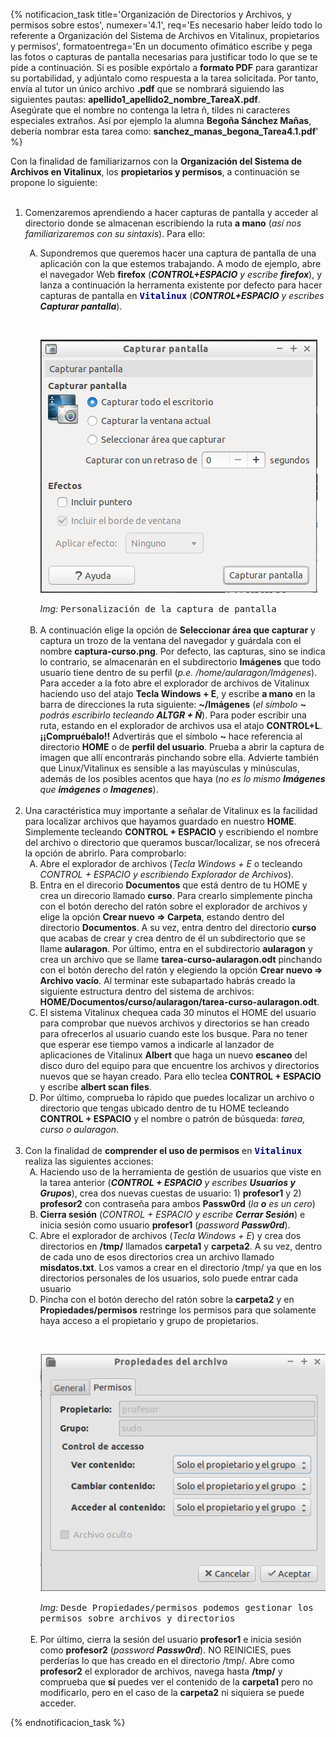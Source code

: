 {% notificacion_task title='Organización de Directorios y Archivos, y permisos sobre estos',
numexer='4.1',
req='Es necesario haber leído todo lo referente a Organización del Sistema de Archivos en Vitalinux, propietarios y permisos',
formatoentrega='En un documento ofimático escribe y pega las fotos o capturas de pantalla necesarias para justificar todo lo que se te pide a continuación. Si es posible expórtalo a <b>formato PDF</b> para garantizar su portabilidad, y adjúntalo como respuesta a la tarea solicitada. Por tanto, envía al tutor un único archivo <b>.pdf</b> que se nombrará siguiendo las siguientes pautas: <b>apellido1_apellido2_nombre_TareaX.pdf</b>.
<br>
Asegúrate que el nombre no contenga la letra ñ, tildes ni caracteres especiales extraños. Así por ejemplo la alumna <b>Begoña Sánchez Mañas</b>, debería nombrar esta tarea como: <b>sanchez_manas_begona_Tarea4.1.pdf</b>' %}

Con la finalidad de familiarizarnos con la <b>Organización del Sistema de Archivos en Vitalinux</b>, los <b>propietarios y permisos</b>, a continuación se propone lo siguiente:
<br><br>
<ol>
<li>
Comenzaremos aprendiendo a hacer capturas de pantalla y acceder al directorio donde se almacenan escribiendo la ruta <b>a mano</b> (<i>así nos familiarizaremos con su sintaxis</i>).  Para ello:
</li>
<ol type="A">
<li>
Supondremos que queremos hacer una captura de pantalla de una aplicación con la que estemos trabajando.  A modo de ejemplo, abre el navegador Web <b>firefox</b> (<i><b>CONTROL+ESPACIO</b> y escribe <b>firefox</b></i>), y lanza a continuación la herramenta existente por defecto para hacer capturas de pantalla en <span style='color: darkblue; font-weight: 600'; font-size: 120%;><tt>Vitalinux</tt></span> (<i><b>CONTROL+ESPACIO</b> y escribes <b>Capturar pantalla</b></i>). 
</li>

<br><div class="container">
<img class="coolimage" src="../img/Sistema-archivos-capturar-pantalla.png" alt="Imagen no Localizada">
<div class="imagetext_type2"><i>Img:</i> <tt>Personalización de la captura de pantalla</tt></div>
</div><br>

<li>
A continuación elige la opción de <b>Seleccionar área que capturar</b> y captura un trozo de la ventana del navegador y guárdala con el nombre <b>captura-curso.png</b>.  Por defecto, las capturas, sino se indica lo contrario, se almacenarán en el subdirectorio <b>Imágenes</b> que todo usuario tiene dentro de su perfil (<i>p.e. /home/aularagon/Imágenes</i>).  Para acceder a la foto abre el explorador de archivos de Vitalinux haciendo uso del atajo <b>Tecla Windows + E</b>, y escribe <b>a mano</b> en la barra de direcciones la ruta siguiente: <b>~/Imágenes</b> (<i>el símbolo <b>~</b> podrás escribirlo tecleando <b>ALTGR + Ñ</b></i>). Para poder escribir una ruta, estando en el explorador de archivos usa el atajo <b>CONTROL+L</b>.
<br>
<b>¡¡Compruébalo!!</b> Advertirás que el símbolo <b>~</b> hace referencia al directorio <b>HOME</b> o de <b>perfil del usuario</b>.  Prueba a abrir la captura de imagen que allí encontrarás pinchando sobre ella. Advierte también que Linux/Vitalinux es sensible a las mayúsculas y minúsculas, además de los posibles acentos que haya (<i>no es lo mismo <b>Imágenes</b> que <b>imágenes</b> o <b>Imagenes</b></i>).

</li>
</ol>
<br>

<li>
Una caractéristica muy importante a señalar de Vitalinux es la facilidad para localizar archivos que hayamos guardado en nuestro <b>HOME</b>.  Simplemente tecleando <b>CONTROL + ESPACIO</b> y escribiendo el nombre del archivo o directorio que queramos buscar/localizar, se nos ofrecerá la opción de abrirlo.  Para comprobarlo:
<ol type="A">
<li>
Abre el explorador de archivos (<i>Tecla Windows + E</i> o tecleando <i>CONTROL + ESPACIO y escribiendo Explorador de Archivos</i>).
</li>
<li>
Entra en el direcorio <b>Documentos</b> que está dentro de tu HOME y crea un direcorio llamado <b>curso</b>.  Para crearlo simplemente pincha con el botón derecho del ratón sobre el explorador de archivos y elige la opción <b>Crear nuevo => Carpeta</b>, estando dentro del directorio <b>Documentos</b>.  A su vez, entra dentro del directorio <b>curso</b> que acabas de crear y crea dentro de él un subdirectorio que se llame <b>aularagon</b>.  Por último, entra en el subdirectorio <b>aularagon</b> y crea un archivo que se llame <b>tarea-curso-aularagon.odt</b> pinchando con el botón derecho del ratón y elegiendo la opción <b>Crear nuevo => Archivo vacío</b>.  Al terminar este subapartado habrás creado la siguiente estructura dentro del sistema de archivos: <b>HOME/Documentos/curso/aularagon/tarea-curso-aularagon.odt</b>.
</li>
<li>
El sistema Vitalinux chequea cada 30 minutos el HOME del usuario para comprobar que nuevos archivos y directorios se han creado para ofrecerlos al usuario cuando este los busque.  Para no tener que esperar ese tiempo vamos a indicarle al lanzador de aplicaciones de Vitalinux <b>Albert</b> que haga un nuevo <b>escaneo</b> del disco duro del equipo para que encuentre los archivos y directorios nuevos que se hayan creado. Para ello teclea <b>CONTROL + ESPACIO</b> y escribe <b>albert scan files</b>.
</li>
<li>
Por último, comprueba lo rápido que puedes localizar un archivo o directorio que tengas ubicado dentro de tu HOME tecleando <b>CONTROL + ESPACIO</b> y el nombre o patrón de búsqueda: <i>tarea, curso o aularagon</i>.
</li>
</ol>
</li>
<br>

<li>
Con la finalidad de <b>comprender el uso de permisos</b> en <span style='color: darkblue; font-weight: 600'; font-size: 120%;><tt>Vitalinux</tt></span> realiza las siguientes acciones:
<ol type="A">

<li>Haciendo uso de la herramienta de gestión de usuarios que viste en la tarea anterior (<i><b>CONTROL + ESPACIO</b> y escribes <b>Usuarios y Grupos</b></i>), crea dos nuevas cuestas de usuario: 1) <b>profesor1</b> y 2) <b>profesor2</b> con contraseña para ambos <b>Passw0rd</b> (<i>la <b>o</b> es un cero</i>)</li>
<li><b>Cierra sesión</b> (<i>CONTROL + ESPACIO y escribe <b>Cerrar Sesión</b></i>) e inicia sesión como usuario <b>profesor1</b> (<i>password <b>Passw0rd</b></i>).</li>
<li>Abre el explorador de archivos (<i>Tecla Windows + E</i>) y crea dos directorios en <b>/tmp/</b> llamados <b>carpeta1</b> y <b>carpeta2</b>.  A su vez, dentro de cada uno de esos directorios crea un archivo llamado <b>misdatos.txt</b>. Los vamos a crear en el directorio /tmp/ ya que en los directorios personales de los usuarios, solo puede entrar cada usuario</li>
<li>Pincha con el botón derecho del ratón sobre la <b>carpeta2</b> y en <b>Propiedades/permisos</b> restringe los permisos para que solamente haya acceso a el propietario y grupo de propietarios.</li>

<br><div class="container">
<img class="coolimage" src="../img/Sistema-archivos-restringir-permisos.png" alt="Imagen no Localizada">
<div class="imagetext_type2"><i>Img:</i> <tt>Desde Propiedades/permisos podemos gestionar los permisos sobre archivos y directorios</tt></div>
</div><br>

<li>Por último, cierra la sesión del usuario <b>profesor1</b> e inicia sesión como <b>profesor2</b> (<i>password <b>Passw0rd</b></i>). NO REINICIES, pues perderías lo que has creado en el directorio /tmp/.  Abre como <b>profesor2</b> el explorador de archivos, navega hasta <b>/tmp/</b> y comprueba que <b>sí</b> puedes ver el contenido de la <b>carpeta1</b> pero no modificarlo, pero en el caso de la <b>carpeta2</b> ni siquiera se puede acceder.</li>
</ol>

</ol>
{% endnotificacion_task %}
